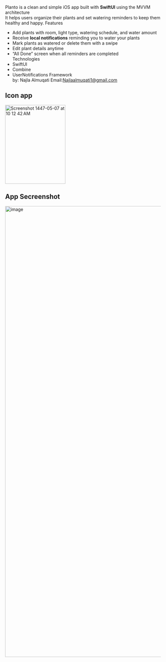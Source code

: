 Planto is a clean and simple iOS app built with **SwiftUI** using the MVVM architecture  
It helps users organize their plants and set watering reminders to keep them healthy and happy.
Features
- Add plants with room, light type, watering schedule, and water amount  
- Receive **local notifications** reminding you to water your plants  
- Mark plants as watered or delete them with a swipe  
- Edit plant details anytime  
- “All Done” screen when all reminders are completed  
Technologies
- SwiftUI  
- Combine  
- UserNotifications Framework  
by: Najla Almuqati Email:Najlaalmuqati1@gmail.com
## Icon app 
<img width="195" height="254" alt="Screenshot 1447-05-07 at 10 12 42 AM" src="https://github.com/user-attachments/assets/28cd7bae-dfd1-4dd7-a79f-621b31908b6d" />

## App Secreenshot

<img width="1096" height="1454" alt="image" src="https://github.com/user-attachments/assets/b5b96ecd-4acc-41ba-a5c9-438b290bece0" />

